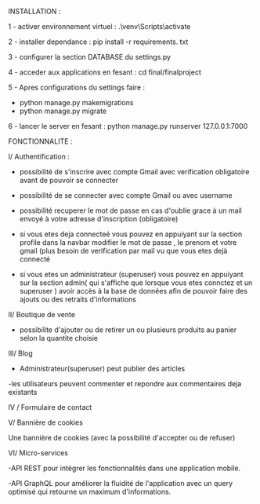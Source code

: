 INSTALLATION : 


1 - activer environnement virtuel : .\venv\Scripts\activate

2 - installer dependance : pip install -r requirements. txt

3 - configurer la section DATABASE du settings.py 

4 - acceder aux applications en fesant : cd final/finalproject

5 - Apres configurations du settings faire : 
- python manage.py makemigrations
- python manage.py migrate 

6 - lancer le server en fesant : python manage.py runserver 127.0.0.1:7000 

FONCTIONNALITE :

I/ Authentification : 

- possibilité de s'inscrire avec compte Gmail avec verification obligatoire avant de pouvoir se connecter

- possibilité de se connecter avec compte Gmail ou avec username

- possibilité recuperer le mot de passe en cas d'oublie grace à un mail envoyé à votre adresse d'inscription (obligatoire)

- si vous etes deja connecteé vous pouvez en appuiyant sur la section profile dans la navbar modifier le mot de passe , le prenom et votre gmail (plus besoin de verification par mail vu que vous etes dejà connecté 

- si vous etes un administrateur (superuser) vous pouvez en appuiyant sur la section admin( qui s'affiche que lorsque vous etes connctez et un superuser ) avoir accès à la base de données afin de pouvoir faire des ajouts ou des retraits d'informations

II/ Boutique de vente

- possibilite d'ajouter ou de retirer un ou plusieurs produits au panier selon la quantite choisie

III/ Blog

- Administrateur(superuser) peut publier des articles

-les utilisateurs peuvent commenter et repondre aux commentaires deja existants 

IV / Formulaire de contact 

V/ Bannière de cookies

Une bannière de cookies (avec la possibilité d'accepter ou de refuser)

VI/ Micro-services

-API REST pour intégrer les fonctionnalités dans une application mobile.

-API GraphQL pour améliorer la fluidité de l'application avec un query optimisé qui retourne un maximum d'informations.



